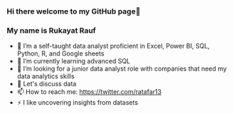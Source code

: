 ### Hi there welcome to my GitHub page👋

### My name is Rukayat Rauf

- 🔭 I’m a self-taught data analyst proficient in Excel, Power BI, SQL, Python, R, and Google sheets
- 🌱 I’m currently learning advanced SQL
- 👯 I’m looking for a junior data analyst role with companies that need my data analytics skills 
- 💬 Let's discuss data
- 📫 How to reach me: https://twitter.com/ratafar13 
- ⚡ I like uncovering insights from datasets

